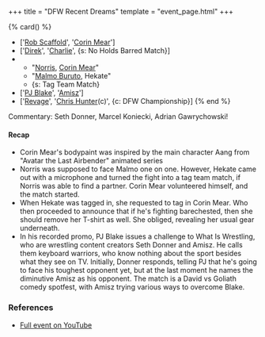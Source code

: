 +++
title = "DFW Recent Dreams"
template = "event_page.html"
+++

{% card() %}
- ['[Rob Scaffold](@/w/rob-scaffold.md)', '[Corin Mear](@/w/corin-mear.md)']
- ['[Direk](@/w/direk.md)', '[Charlie](@/w/madman-charlie.md)', {s: No Holds Barred
      Match}]
- - "[Norris](@/w/isnorr.md), [Corin Mear](@/w/corin-mear.md)"
  - "[Malmo Buruto](@/w/malmo-buruto.md), Hekate"
  - {s: Tag Team Match}
- ['[PJ Blake](@/w/pj-blake.md)', '[Amisz](@/w/axel-fox.md)']
- ['[Revage](@/w/rafael-kid.md)', '[Chris Hunter](@/w/chris-hunter.md)(c)', {c: DFW
      Championship}]
{% end %}

Commentary: Seth Donner, Marcel Koniecki, Adrian Gawrychowski!


#### Recap

* Corin Mear's bodypaint was inspired by the main character Aang from "Avatar the Last Airbender" animated series
* Norris was supposed to face Malmo one on one. However, Hekate came out with a microphone and turned the fight into a tag team match, if Norris was able to find a partner. Corin Mear volunteered himself, and the match started.
* When Hekate was tagged in, she requested to tag in Corin Mear. Who then proceeded to announce that if he's fighting barechested, then she should remove her T-shirt as well. She obliged, revealing her usual gear underneath.
* In his recorded promo, PJ Blake issues a challenge to What Is Wrestling, who are wrestling content creators Seth Donner and Amisz. He calls them keyboard warriors, who know nothing about the sport besides what they see on TV. Initially, Donner responds, telling PJ that he's going to face his toughest opponent yet, but at the last moment he names the diminutive Amisz as his opponent. The match is a David vs Goliath comedy spotfest, with Amisz trying various ways to overcome Blake.

### References

* [Full event on YouTube](https://www.youtube.com/watch?v=WPp24DvuXA8)
